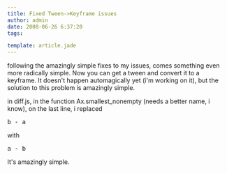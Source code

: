 ```yaml
---
title: Fixed Tween->Keyframe issues
author: admin
date: 2008-06-26 6:37:20
tags: 

template: article.jade
---
```


following the amazingly simple fixes to my issues, comes something even more radically simple. Now you can get a tween and convert it to a keyframe. It doesn't happen automagically yet (i'm working on it), but the solution to this problem is amazingly simple.

in diff.js, in the function Ax.smallest_nonempty (needs a better name, i know), on the last line, i replaced
<pre>b - a</pre>
with
<pre>a - b</pre>
It's amazingly simple.
